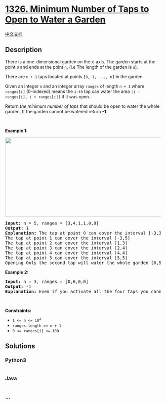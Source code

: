 # [1326. Minimum Number of Taps to Open to Water a Garden](https://leetcode.com/problems/minimum-number-of-taps-to-open-to-water-a-garden)

[中文文档](/solution/1300-1399/1326.Minimum%20Number%20of%20Taps%20to%20Open%20to%20Water%20a%20Garden/README.md)

## Description

<p>There is a one-dimensional garden on the x-axis. The garden starts at the point <code>0</code> and ends at the point <code>n</code>. (i.e The length of the garden is <code>n</code>).</p>

<p>There are <code>n + 1</code> taps located at points <code>[0, 1, ..., n]</code> in the garden.</p>

<p>Given an integer <code>n</code> and an integer array <code>ranges</code> of length <code>n + 1</code> where <code>ranges[i]</code> (0-indexed) means the <code>i-th</code> tap can water the area <code>[i - ranges[i], i + ranges[i]]</code> if it was open.</p>

<p>Return <em>the minimum number of taps</em> that should be open to water the whole garden, If the garden cannot be watered return <strong>-1</strong>.</p>

<p>&nbsp;</p>
<p><strong>Example 1:</strong></p>
<img alt="" src="https://fastly.jsdelivr.net/gh/doocs/leetcode@main/solution/1300-1399/1326.Minimum%20Number%20of%20Taps%20to%20Open%20to%20Water%20a%20Garden/images/1685_example_1.png" style="width: 525px; height: 255px;" />
<pre>
<strong>Input:</strong> n = 5, ranges = [3,4,1,1,0,0]
<strong>Output:</strong> 1
<strong>Explanation:</strong> The tap at point 0 can cover the interval [-3,3]
The tap at point 1 can cover the interval [-3,5]
The tap at point 2 can cover the interval [1,3]
The tap at point 3 can cover the interval [2,4]
The tap at point 4 can cover the interval [4,4]
The tap at point 5 can cover the interval [5,5]
Opening Only the second tap will water the whole garden [0,5]
</pre>

<p><strong>Example 2:</strong></p>

<pre>
<strong>Input:</strong> n = 3, ranges = [0,0,0,0]
<strong>Output:</strong> -1
<strong>Explanation:</strong> Even if you activate all the four taps you cannot water the whole garden.
</pre>

<p>&nbsp;</p>
<p><strong>Constraints:</strong></p>

<ul>
	<li><code>1 &lt;= n &lt;= 10<sup>4</sup></code></li>
	<li><code>ranges.length == n + 1</code></li>
	<li><code>0 &lt;= ranges[i] &lt;= 100</code></li>
</ul>

## Solutions

<!-- tabs:start -->

### **Python3**

```python


```

### **Java**

```java


```

### **...**

```


```

<!-- tabs:end -->
